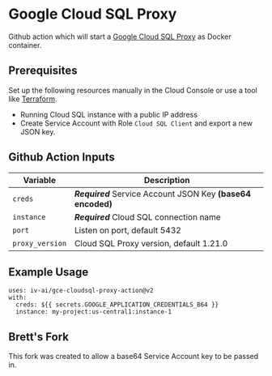 # Google Cloud SQL Proxy

Github action which will start a [Google Cloud SQL Proxy](https://cloud.google.com/sql/docs/postgres/sql-proxy) as Docker container. 

## Prerequisites

Set up the following resources manually in the Cloud Console 
or use a tool like [Terraform](https://www.terraform.io).

* Running Cloud SQL instance with a public IP address
* Create Service Account with Role `Cloud SQL Client` and export a new JSON key.

## Github Action Inputs

| Variable                         | Description                                                                 |
|----------------------------------|-----------------------------------------------------------------------------|
| `creds`                          | ***Required*** Service Account JSON Key **(base64 encoded)**                |
| `instance`                       | ***Required*** Cloud SQL connection name                                    |
| `port`                           | Listen on port, default 5432                                                |
| `proxy_version`                  | Cloud SQL Proxy version, default 1.21.0                                     |

## Example Usage

```
uses: iv-ai/gce-cloudsql-proxy-action@v2
with:
  creds: ${{ secrets.GOOGLE_APPLICATION_CREDENTIALS_B64 }}
  instance: my-project:us-central1:instance-1
```

## Brett's Fork

This fork was created to allow a base64 Service Account key to be passed in.
